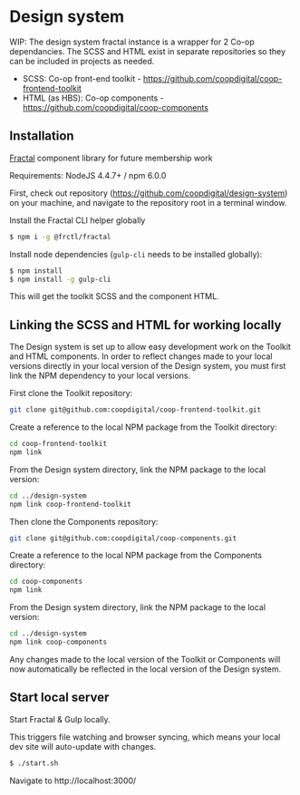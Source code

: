 # Design system

WIP: The design system fractal instance is a wrapper for 2 Co-op dependancies. The SCSS and HTML exist in separate repositories so they can be included in projects as needed.

- SCSS: Co-op front-end toolkit - https://github.com/coopdigital/coop-frontend-toolkit
- HTML (as HBS): Co-op components - https://github.com/coopdigital/coop-components

## Installation

[Fractal](https://fractal.build/) component library for future membership work

Requirements: NodeJS 4.4.7+ / npm 6.0.0

First, check out repository (https://github.com/coopdigital/design-system) on your machine, and navigate to the repository root in a terminal window.

Install the Fractal CLI helper globally

```sh
$ npm i -g @frctl/fractal
```

Install node dependencies (`gulp-cli` needs to be installed globally):

```sh
$ npm install
$ npm install -g gulp-cli
```

This will get the toolkit SCSS and the component HTML.

## Linking the SCSS and HTML for working locally

The Design system is set up to allow easy development work on the Toolkit and HTML components. In order to reflect changes made to your local versions directly in your local version of the Design system, you must first link the NPM dependency to your local versions.

First clone the Toolkit repository:

```sh
git clone git@github.com:coopdigital/coop-frontend-toolkit.git
```

Create a reference to the local NPM package from the Toolkit directory:


```sh
cd coop-frontend-toolkit
npm link
```

From the Design system directory, link the NPM package to the local version:

```sh
cd ../design-system
npm link coop-frontend-toolkit
```

Then clone the Components repository:

```sh
git clone git@github.com:coopdigital/coop-components.git
```

Create a reference to the local NPM package from the Components directory:

```sh
cd coop-components
npm link
```

From the Design system directory, link the NPM package to the local version:

```sh
cd ../design-system
npm link coop-components
```

Any changes made to the local version of the Toolkit or Components will now automatically be reflected in the local version of the Design system.

## Start local server

Start Fractal & Gulp locally.

This triggers file watching and browser syncing, which means your local dev site will auto-update with changes.

```sh
$ ./start.sh
```

Navigate to http://localhost:3000/
